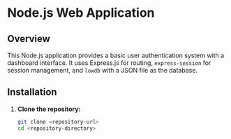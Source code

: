 # Node.js Web Application

## Overview

This Node.js application provides a basic user authentication system with a dashboard interface. It uses Express.js for routing, `express-session` for session management, and `lowdb` with a JSON file as the database.

## Installation

1. **Clone the repository:**

   ```bash
   git clone <repository-url>
   cd <repository-directory>
